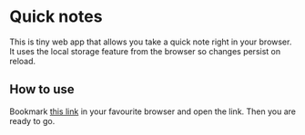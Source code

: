 # Quick notes

This is tiny web app that allows you take a quick note right in your browser. It uses the local storage feature from the browser so changes persist on reload.

## How to use
Bookmark [this link](https://hex0cter.github.io/notes/) in your favourite browser and open the link. Then you are ready to go.
